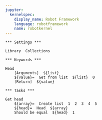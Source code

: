 ```yaml
---
jupyter:
  kernelspec:
    display_name: Robot Framework
    language: robotframework
    name: robotkernel
---
```


```robotframework
*** Settings ***

Library  Collections
```

```robotframework
*** Keywords ***

Head
    [Arguments]  ${list}
    ${value}=  Get from list  ${list}  0
    [Return]  ${value}
```

```robotframework
*** Tasks ***

Get head
    ${array}=  Create list  1  2  3  4  5
    ${head}=  Head  ${array}
    Should be equal  ${head}  1
```
